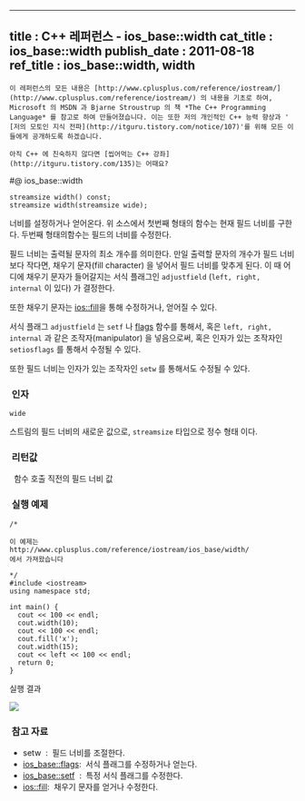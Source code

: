 ----------------
title : C++ 레퍼런스 - ios_base::width
cat_title :  ios_base::width
publish_date : 2011-08-18
ref_title : ios_base::width, width
--------------



```warning
이 레퍼런스의 모든 내용은 [http://www.cplusplus.com/reference/iostream/](http://www.cplusplus.com/reference/iostream/) 의 내용을 기초로 하여, Microsoft 의 MSDN 과 Bjarne Stroustrup 의 책 *The C++ Programming Language* 를 참고로 하여 만들어졌습니다. 이는 또한 저의 개인적인 C++ 능력 향상과 ' [저의 모토인 지식 전파](http://itguru.tistory.com/notice/107)'를 위해 모든 이들에게 공개하도록 하겠습니다.
```

```info-text
아직 C++ 에 친숙하지 않다면 [씹어먹는 C++ 강좌](http://itguru.tistory.com/135)는 어때요?
```

#@ ios_base::width

```cpp-formatted
streamsize width() const;
streamsize width(streamsize wide);
```


너비를 설정하거나 얻어온다.
위 소스에서 첫번째 형태의 함수는 현재 필드 너비를 구한다.
두번째 형태의함수는 필드의 너비를 수정한다.

필드 너비는 출력될 문자의 최소 개수를 의미한다. 만일 출력할 문자의 개수가 필드 너비보다 작다면, 채우기 문자(fill character) 을 넣어서 필드 너비를 맞추게 된다. 이 때 어디에 채우기 문자가 들어갈지는 서식 플래그인 `adjustfield` (`left, right, internal` 이 있다) 가 결정한다.

또한 채우기 문자는 [ios::fill](http://itguru.tistory.com/181)을 통해 수정하거나, 얻어질 수 있다.

서식 플래그 `adjustfield` 는 `setf` 나 [flags](http://itguru.tistory.com/153) 함수를 통해서, 혹은 `left, right, internal` 과 같은 조작자(manipulator) 을 넣음으로써, 혹은 인자가 있는 조작자인 `setiosflags` 를 통해서 수정될 수 있다.

또한 필드 너비는 인자가 있는 조작자인 `setw` 를 통해서도 수정될 수 있다.


###  인자


`wide`

스트림의 필드 너비의 새로운 값으로, `streamsize` 타입으로 정수 형태 이다.



###  리턴값


  함수 호출 직전의 필드 너비 값



###  실행 예제




```cpp-formatted
/*

이 예제는
http://www.cplusplus.com/reference/iostream/ios_base/width/
에서 가져왔습니다

*/
#include <iostream>
using namespace std;

int main() {
  cout << 100 << endl;
  cout.width(10);
  cout << 100 << endl;
  cout.fill('x');
  cout.width(15);
  cout << left << 100 << endl;
  return 0;
}
```


실행 결과


![](http://img1.daumcdn.net/thumb/R1920x0/?fname=http%3A%2F%2Fcfile23.uf.tistory.com%2Fimage%2F205F6A374E4BF4E1335046)




###  참고 자료


* setw  :  필드 너비를 조절한다.
*  [ios_base::flags](http://itguru.tistory.com/153):  서식 플래그를 수정하거나 얻는다.
*  [ios_base::setf](http://itguru.tistory.com/155)  :  특정 서식 플래그를 수정한다.
*  [ios::fill](http://itguru.tistory.com/181):  채우기 문자를 얻거나 수정한다.